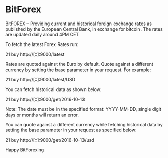 # BitForex
BitFOREX – Providing current and historical foreign exchange rates as published by the European Central Bank, in exchange for bitcoin.
The rates are updated daily around 4PM CET

To fetch the latest Forex Rates run:

21 buy http://[::]:9000/latest

Rates are quoted against the Euro by default. Quote against a different currency by setting the base parameter in your request.
For example:

21 buy http://[::]:9000/latest/USD

You can fetch historical data as shown below:

21 buy http://[::]:9000/get/2016-10-13

Note: The date must be in the specified format: YYYY-MM-DD, single digit days or months will return an error.

You can quote against a different currency while fetching historical data by setting the base parameter in your request as specified below:

21 buy http://[::]:9000/get/2016-10-13/usd

Happy BitForexing
